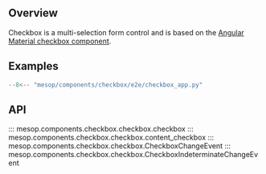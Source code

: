 ## Overview

Checkbox is a multi-selection form control and is based on the [Angular Material checkbox component](https://material.angular.io/components/checkbox/overview).

## Examples

```python
--8<-- "mesop/components/checkbox/e2e/checkbox_app.py"
```

## API

::: mesop.components.checkbox.checkbox.checkbox
::: mesop.components.checkbox.checkbox.content_checkbox
::: mesop.components.checkbox.checkbox.CheckboxChangeEvent
::: mesop.components.checkbox.checkbox.CheckboxIndeterminateChangeEvent
